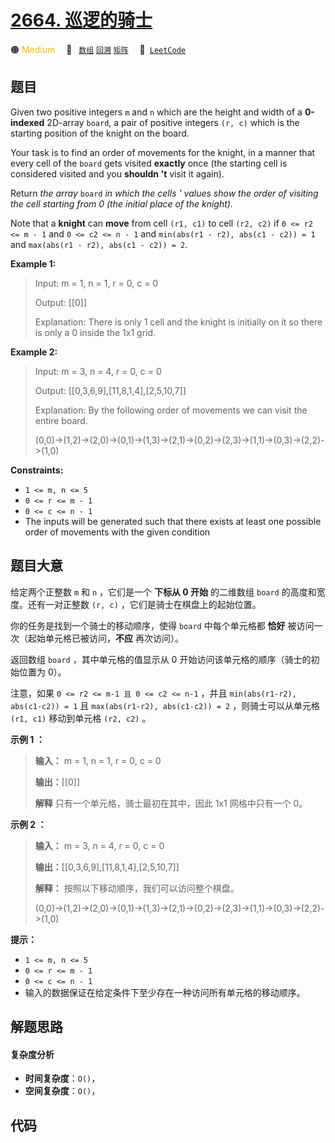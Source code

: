 # [2664. 巡逻的骑士](https://leetcode.com/problems/the-knights-tour)

🟠 <font color=#ffb800>Medium</font>&emsp; 🔖&ensp; [`数组`](/tag/array.md) [`回溯`](/tag/backtracking.md) [`矩阵`](/tag/matrix.md)&emsp; 🔗&ensp;[`LeetCode`](https://leetcode.com/problems/the-knights-tour)

## 题目

Given two positive integers `m` and `n` which are the height and width of a
**0-indexed** 2D-array `board`, a pair of positive integers `(r, c)` which is
the starting position of the knight on the board.

Your task is to find an order of movements for the knight, in a manner that
every cell of the `board` gets visited **exactly** once (the starting cell is
considered visited and you **shouldn 't** visit it again).

Return _the array_ `board` _in which the cells ' values show the order of
visiting the cell starting from 0 (the initial place of the knight)._

Note that a **knight** can **move** from cell `(r1, c1)` to cell `(r2, c2)` if
`0 <= r2 <= m - 1` and `0 <= c2 <= n - 1` and `min(abs(r1 - r2), abs(c1 - c2))
= 1` and `max(abs(r1 - r2), abs(c1 - c2)) = 2`.



**Example 1:**

> Input: m = 1, n = 1, r = 0, c = 0
> 
> Output: [[0]]
> 
> Explanation: There is only 1 cell and the knight is initially on it so there is only a 0 inside the 1x1 grid.

**Example 2:**

> Input: m = 3, n = 4, r = 0, c = 0
> 
> Output: [[0,3,6,9],[11,8,1,4],[2,5,10,7]]
> 
> Explanation: By the following order of movements we can visit the entire board.
> 
> (0,0)->(1,2)->(2,0)->(0,1)->(1,3)->(2,1)->(0,2)->(2,3)->(1,1)->(0,3)->(2,2)->(1,0)



**Constraints:**

  * `1 <= m, n <= 5`
  * `0 <= r <= m - 1`
  * `0 <= c <= n - 1`
  * The inputs will be generated such that there exists at least one possible order of movements with the given condition


## 题目大意

给定两个正整数 `m` 和 `n` ，它们是一个 **下标从 0 开始** 的二维数组 `board` 的高度和宽度。还有一对正整数 `(r, c)`
，它们是骑士在棋盘上的起始位置。

你的任务是找到一个骑士的移动顺序，使得 `board` 中每个单元格都 **恰好** 被访问一次（起始单元格已被访问，**不应** 再次访问）。

返回数组 `board` ，其中单元格的值显示从 0 开始访问该单元格的顺序（骑士的初始位置为 0）。

注意，如果 `0 <= r2 <= m-1 且 0 <= c2 <= n-1` ，并且 `min(abs(r1-r2), abs(c1-c2)) = 1`
且 `max(abs(r1-r2), abs(c1-c2)) = 2` ，则骑士可以从单元格 `(r1, c1)` 移动到单元格 `(r2, c2)` 。



**示例 1 ：**

> 
> 
> 
> 
> 
> **输入：** m = 1, n = 1, r = 0, c = 0
> 
> **输出：**[[0]]
> 
> **解释** 只有一个单元格，骑士最初在其中，因此 1x1 网格中只有一个 0。
> 
> 

**示例 2 ：**

> 
> 
> 
> 
> 
> **输入：** m = 3, n = 4, r = 0, c = 0
> 
> **输出：**[[0,3,6,9],[11,8,1,4],[2,5,10,7]]
> 
> **解释：** 按照以下移动顺序，我们可以访问整个棋盘。 
> 
> (0,0)->(1,2)->(2,0)->(0,1)->(1,3)->(2,1)->(0,2)->(2,3)->(1,1)->(0,3)->(2,2)->(1,0)



**提示：**

  * `1 <= m, n <= 5`
  * `0 <= r <= m - 1`
  * `0 <= c <= n - 1`
  * 输入的数据保证在给定条件下至少存在一种访问所有单元格的移动顺序。


## 解题思路

#### 复杂度分析

- **时间复杂度**：`O()`，
- **空间复杂度**：`O()`，

## 代码

```javascript

```